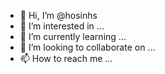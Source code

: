 - 👋 Hi, I’m @hosinhs
- 👀 I’m interested in ...
- 🌱 I’m currently learning ...
- 💞️ I’m looking to collaborate on ...
- 📫 How to reach me ...

<!---
hosinhs/hosinhs is a ✨ special ✨ repository because its `README.md` (this file) appears on your GitHub profile.
You can click the Preview link to take a look at your changes.
--->
